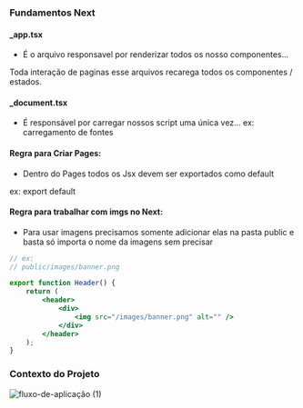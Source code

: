 ### Fundamentos Next

#### _app.tsx 
- É o arquivo responsavel por renderizar todos os nosso componentes...

Toda interação de paginas esse arquivos recarega todos os componentes / estados.

#### _document.tsx 
- É responsável por carregar nossos script uma única vez... 
ex: carregamento de fontes

#### Regra para Criar Pages:

- Dentro do Pages todos os Jsx devem ser exportados como default 

ex: export default

#### Regra para trabalhar com imgs no Next:

- Para usar imagens precisamos somente adicionar elas na pasta public e basta só importa o nome da imagens sem precisar

```jsx
// ex: 
// public/images/banner.png

export function Header() {
    return (
        <header>
            <div>
                <img src="/images/banner.png" alt="" />
            </div>
        </header>
    );
}

```

### Contexto do Projeto

![fluxo-de-aplicação (1)](https://user-images.githubusercontent.com/50894217/135559853-91b6c873-02ef-45a1-9709-460cfbd45b53.png)

